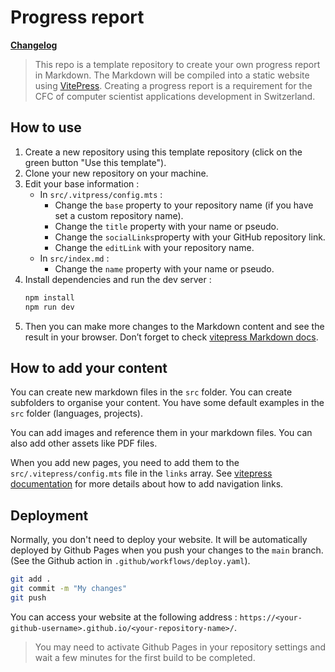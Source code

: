 # Progress report

**[Changelog](./CHANGELOG.md)**

> This repo is a template repository to create your own progress report in Markdown.
> The Markdown will be compiled into a static website using [VitePress](https://vitepress.vuejs.org/).
> Creating a progress report is a requirement for the CFC of computer scientist applications development in Switzerland.

## How to use

1. Create a new repository using this template repository (click on the green button "Use this template").
2. Clone your new repository on your machine.
3. Edit your base information :
    - In `src/.vitpress/config.mts` :
        - Change the `base` property to your repository name (if you have set a custom repository name).
        - Change the `title` property with your name or pseudo.
        - Change the `socialLinks`property with your GitHub repository link.
        - Change the `editLink` with your repository name.
    - In `src/index.md` :
        - Change the `name` property with your name or pseudo.
4. Install dependencies and run the dev server :
    ```bash
    npm install
    npm run dev
    ```
5. Then you can make more changes to the Markdown content and see the result in your browser. Don’t forget to check [vitepress Markdown docs](https://vitepress.dev/guide/markdown).

## How to add your content

You can create new markdown files in the `src` folder. You can create subfolders to organise your content.
You have some default examples in the `src` folder (languages, projects).

You can add images and reference them in your markdown files. You can also add other assets like PDF files.

When you add new pages, you need to add them to the `src/.vitepress/config.mts` file in the `links` array. See [vitepress documentation](https://vitepress.dev/reference/default-theme-nav#navigation-links) for more details about how to add navigation links.

## Deployment

Normally, you don't need to deploy your website. It will be automatically deployed by Github Pages when you push your changes to the `main` branch. (See the Github action in `.github/workflows/deploy.yaml`).

```bash
git add .
git commit -m "My changes"
git push
```

You can access your website at the following address : `https://<your-github-username>.github.io/<your-repository-name>/`.
> You may need to activate Github Pages in your repository settings and wait a few minutes for the first build to be completed.